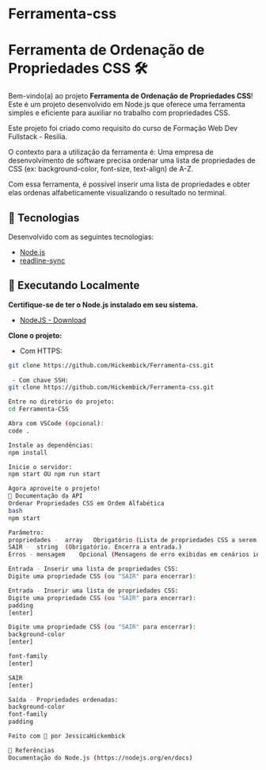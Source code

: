 # Ferramenta-css 
# Ferramenta de Ordenação de Propriedades CSS 🛠️

Bem-vindo(a) ao projeto **Ferramenta de Ordenação de Propriedades CSS**!
Este é um projeto desenvolvido em Node.js que oferece uma ferramenta simples e eficiente para auxiliar no trabalho com propriedades CSS.

Este projeto foi criado como requisito do curso de Formação Web Dev Fullstack - Resilia.

 O contexto para a utilização da ferramenta é: Uma empresa de desenvolvimento de software precisa ordenar  uma lista de propriedades de CSS (ex: background-color, font-size, text-align) de A-Z.

Com essa ferramenta, é possível inserir uma lista de propriedades e obter elas ordenas alfabeticamente visualizando o resultado no terminal.

## 🚀 Tecnologias

Desenvolvido com as seguintes tecnologias:

- [Node.js](https://nodejs.org/en/)
- [readline-sync](https://www.npmjs.com/package/readline-sync)

## 📍 Executando Localmente

**Certifique-se de ter o Node.js instalado em seu sistema.**
- [NodeJS - Download](https://nodejs.org/pt-br/download)

**Clone o projeto:**

- Com HTTPS:
```bash
git clone https://github.com/Hickembick/Ferramenta-css.git
 
 - Com chave SSH:
git clone https://github.com/Hickembick/Ferramenta-css.git

Entre no diretório do projeto:
cd Ferramenta-CSS

Abra com VSCode (opcional):
code .

Instale as dependências:
npm install

Inicie o servidor:
npm start OU npm run start

Agora aproveite o projeto!
📄 Documentação da API
Ordenar Propriedades CSS em Ordem Alfabética
bash
npm start

Parâmetro:
propriedades -	array	Obrigatório (Lista de propriedades CSS a serem ordenadas.)
SAIR -	string	(Obrigatório. Encerra a entrada.)
Erros -	mensagem	Opcional (Mensagens de erro exibidas em cenários inesperados.)

Entrada - Inserir uma lista de propriedades CSS:
Digite uma propriedade CSS (ou "SAIR" para encerrar):

Entrada - Inserir uma lista de propriedades CSS:
Digite uma propriedade CSS (ou "SAIR" para encerrar):
padding   
[enter]

Digite uma propriedade CSS (ou "SAIR" para encerrar):
background-color
[enter]

font-family
[enter]

SAIR
[enter]

Saída - Propriedades ordenadas:
background-color
font-family
padding

Feito com 💜 por JessicaHickembick

📖 Referências
Documentação do Node.js (https://nodejs.org/en/docs)






